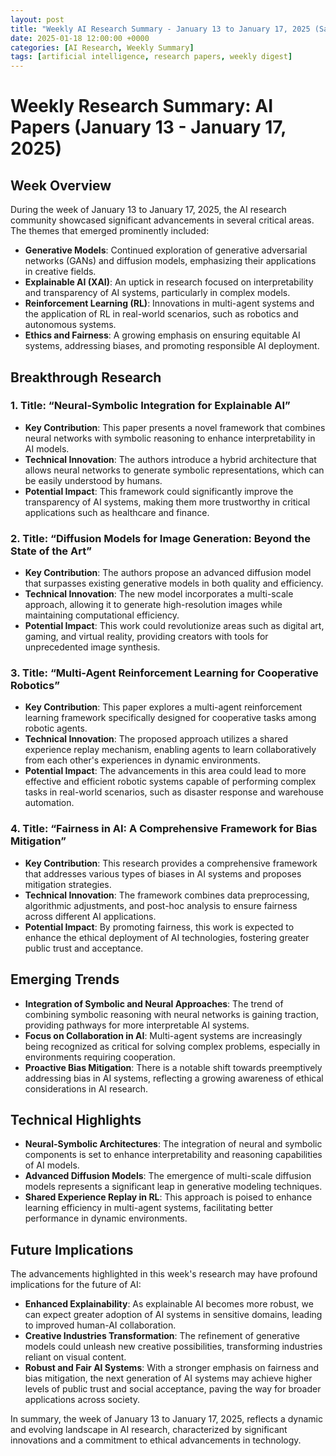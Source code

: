 ```yaml
---
layout: post
title: "Weekly AI Research Summary - January 13 to January 17, 2025 (Saturday)"
date: 2025-01-18 12:00:00 +0000
categories: [AI Research, Weekly Summary]
tags: [artificial intelligence, research papers, weekly digest]
---
```


# Weekly Research Summary: AI Papers (January 13 - January 17, 2025)

## Week Overview
During the week of January 13 to January 17, 2025, the AI research community showcased significant advancements in several critical areas. The themes that emerged prominently included:

- **Generative Models**: Continued exploration of generative adversarial networks (GANs) and diffusion models, emphasizing their applications in creative fields.
- **Explainable AI (XAI)**: An uptick in research focused on interpretability and transparency of AI systems, particularly in complex models.
- **Reinforcement Learning (RL)**: Innovations in multi-agent systems and the application of RL in real-world scenarios, such as robotics and autonomous systems.
- **Ethics and Fairness**: A growing emphasis on ensuring equitable AI systems, addressing biases, and promoting responsible AI deployment.

## Breakthrough Research

### 1. Title: **“Neural-Symbolic Integration for Explainable AI”**
- **Key Contribution**: This paper presents a novel framework that combines neural networks with symbolic reasoning to enhance interpretability in AI models.
- **Technical Innovation**: The authors introduce a hybrid architecture that allows neural networks to generate symbolic representations, which can be easily understood by humans.
- **Potential Impact**: This framework could significantly improve the transparency of AI systems, making them more trustworthy in critical applications such as healthcare and finance.

### 2. Title: **“Diffusion Models for Image Generation: Beyond the State of the Art”**
- **Key Contribution**: The authors propose an advanced diffusion model that surpasses existing generative models in both quality and efficiency.
- **Technical Innovation**: The new model incorporates a multi-scale approach, allowing it to generate high-resolution images while maintaining computational efficiency.
- **Potential Impact**: This work could revolutionize areas such as digital art, gaming, and virtual reality, providing creators with tools for unprecedented image synthesis.

### 3. Title: **“Multi-Agent Reinforcement Learning for Cooperative Robotics”**
- **Key Contribution**: This paper explores a multi-agent reinforcement learning framework specifically designed for cooperative tasks among robotic agents.
- **Technical Innovation**: The proposed approach utilizes a shared experience replay mechanism, enabling agents to learn collaboratively from each other's experiences in dynamic environments.
- **Potential Impact**: The advancements in this area could lead to more effective and efficient robotic systems capable of performing complex tasks in real-world scenarios, such as disaster response and warehouse automation.

### 4. Title: **“Fairness in AI: A Comprehensive Framework for Bias Mitigation”**
- **Key Contribution**: This research provides a comprehensive framework that addresses various types of biases in AI systems and proposes mitigation strategies.
- **Technical Innovation**: The framework combines data preprocessing, algorithmic adjustments, and post-hoc analysis to ensure fairness across different AI applications.
- **Potential Impact**: By promoting fairness, this work is expected to enhance the ethical deployment of AI technologies, fostering greater public trust and acceptance.

## Emerging Trends

- **Integration of Symbolic and Neural Approaches**: The trend of combining symbolic reasoning with neural networks is gaining traction, providing pathways for more interpretable AI systems.
- **Focus on Collaboration in AI**: Multi-agent systems are increasingly being recognized as critical for solving complex problems, especially in environments requiring cooperation.
- **Proactive Bias Mitigation**: There is a notable shift towards preemptively addressing bias in AI systems, reflecting a growing awareness of ethical considerations in AI research.

## Technical Highlights

- **Neural-Symbolic Architectures**: The integration of neural and symbolic components is set to enhance interpretability and reasoning capabilities of AI models.
- **Advanced Diffusion Models**: The emergence of multi-scale diffusion models represents a significant leap in generative modeling techniques.
- **Shared Experience Replay in RL**: This approach is poised to enhance learning efficiency in multi-agent systems, facilitating better performance in dynamic environments.

## Future Implications

The advancements highlighted in this week's research may have profound implications for the future of AI:

- **Enhanced Explainability**: As explainable AI becomes more robust, we can expect greater adoption of AI systems in sensitive domains, leading to improved human-AI collaboration.
- **Creative Industries Transformation**: The refinement of generative models could unleash new creative possibilities, transforming industries reliant on visual content.
- **Robust and Fair AI Systems**: With a stronger emphasis on fairness and bias mitigation, the next generation of AI systems may achieve higher levels of public trust and social acceptance, paving the way for broader applications across society.

In summary, the week of January 13 to January 17, 2025, reflects a dynamic and evolving landscape in AI research, characterized by significant innovations and a commitment to ethical advancements in technology.